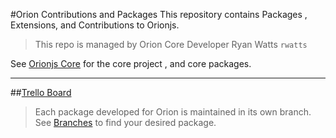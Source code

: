 #Orion Contributions and Packages
This repository contains Packages , Extensions, and Contributions to Orionjs.
> This repo is managed by Orion Core Developer Ryan Watts `rwatts`

See [Orionjs Core](https://github.com/orionjs/orion) for the core project , and core packages.

---

##[Trello Board](https://trello.com/b/TbYwfxnE/rwatts-orion-contributions)

> Each package developed for Orion is maintained in its own branch. See [Branches](https://github.com/rwatts3/orionjs-contrib/branches) to find your desired package.
